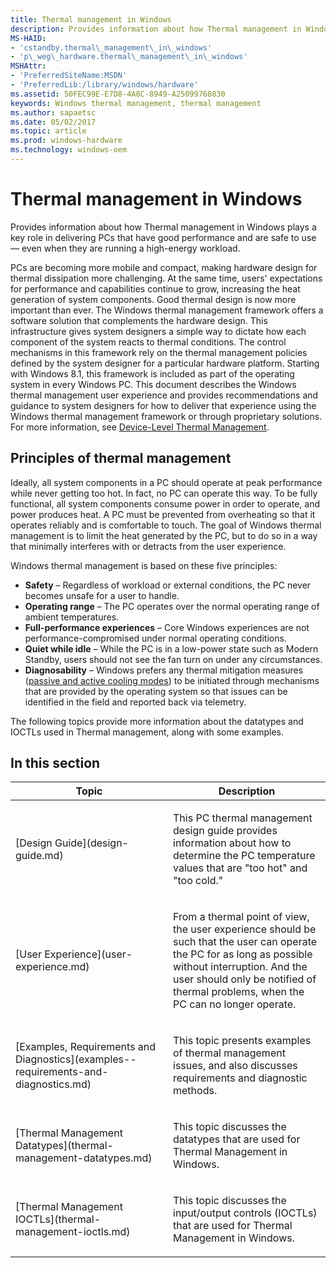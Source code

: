 ```yaml
---
title: Thermal management in Windows
description: Provides information about how Thermal management in Windows plays a key role in delivering PCs that have good performance and are safe to use — even when they are running a high-energy workload.
MS-HAID:
- 'cstandby.thermal\_management\_in\_windows'
- 'p\_weg\_hardware.thermal\_management\_in\_windows'
MSHAttr:
- 'PreferredSiteName:MSDN'
- 'PreferredLib:/library/windows/hardware'
ms.assetid: 50FEC99E-E7D8-4A8C-8949-A25099768830
keywords: Windows thermal management, thermal management
ms.author: sapaetsc
ms.date: 05/02/2017
ms.topic: article
ms.prod: windows-hardware
ms.technology: windows-oem
---
```


# Thermal management in Windows


Provides information about how Thermal management in Windows plays a key role in delivering PCs that have good performance and are safe to use — even when they are running a high-energy workload.

PCs are becoming more mobile and compact, making hardware design for thermal dissipation more challenging. At the same time, users' expectations for performance and capabilities continue to grow, increasing the heat generation of system components. Good thermal design is now more important than ever. The Windows thermal management framework offers a software solution that complements the hardware design. This infrastructure gives system designers a simple way to dictate how each component of the system reacts to thermal conditions. The control mechanisms in this framework rely on the thermal management policies defined by the system designer for a particular hardware platform. Starting with Windows 8.1, this framework is included as part of the operating system in every Windows PC. This document describes the Windows thermal management user experience and provides recommendations and guidance to system designers for how to deliver that experience using the Windows thermal management framework or through proprietary solutions. For more information, see [Device-Level Thermal Management](https://msdn.microsoft.com/library/windows/hardware/hh698236).

## Principles of thermal management


Ideally, all system components in a PC should operate at peak performance while never getting too hot. In fact, no PC can operate this way. To be fully functional, all system components consume power in order to operate, and power produces heat. A PC must be prevented from overheating so that it operates reliably and is comfortable to touch. The goal of Windows thermal management is to limit the heat generated by the PC, but to do so in a way that minimally interferes with or detracts from the user experience.

Windows thermal management is based on these five principles:

-   **Safety** – Regardless of workload or external conditions, the PC never becomes unsafe for a user to handle.
-   **Operating range** – The PC operates over the normal operating range of ambient temperatures.
-   **Full-performance experiences** – Core Windows experiences are not performance-compromised under normal operating conditions.
-   **Quiet while idle** – While the PC is in a low-power state such as Modern Standby, users should not see the fan turn on under any circumstances.
-   **Diagnosability** – Windows prefers any thermal mitigation measures ([passive and active cooling modes](https://msdn.microsoft.com/library/windows/hardware/hh698271)) to be initiated through mechanisms that are provided by the operating system so that issues can be identified in the field and reported back via telemetry.

The following topics provide more information about the datatypes and IOCTLs used in Thermal management, along with some examples.

## In this section


<table>
<colgroup>
<col width="50%" />
<col width="50%" />
</colgroup>
<thead>
<tr class="header">
<th>Topic</th>
<th>Description</th>
</tr>
</thead>
<tbody>
<tr class="odd">
<td><p>[Design Guide](design-guide.md)</p></td>
<td><p>This PC thermal management design guide provides information about how to determine the PC temperature values that are &quot;too hot&quot; and &quot;too cold.&quot;</p></td>
</tr>
<tr class="even">
<td><p>[User Experience](user-experience.md)</p></td>
<td><p>From a thermal point of view, the user experience should be such that the user can operate the PC for as long as possible without interruption. And the user should only be notified of thermal problems, when the PC can no longer operate.</p></td>
</tr>
<tr class="odd">
<td><p>[Examples, Requirements and Diagnostics](examples--requirements-and-diagnostics.md)</p></td>
<td><p>This topic presents examples of thermal management issues, and also discusses requirements and diagnostic methods.</p></td>
</tr>
<tr class="even">
<td><p>[Thermal Management Datatypes](thermal-management-datatypes.md)</p></td>
<td><p>This topic discusses the datatypes that are used for Thermal Management in Windows.</p></td>
</tr>
<tr class="odd">
<td><p>[Thermal Management IOCTLs](thermal-management-ioctls.md)</p></td>
<td><p>This topic discusses the input/output controls (IOCTLs) that are used for Thermal Management in Windows.</p></td>
</tr>
</tbody>
</table>

 

 

 






